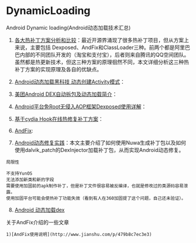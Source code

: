 # DynamicLoading
Android Dynamic loading(Android动态加载技术汇总)

1. [各大热补丁方案分析和比较](http://blog.zhaiyifan.cn/2015/11/20/HotPatchCompare/)：最近开源界涌现了很多热补丁项目，但从方案上来说，主要包括 Dexposed、AndFix和ClassLoader三种。前两个都是阿里巴巴内部的不同团队开发的（淘宝和支付宝），后者则来自腾讯的QQ空间团队。虽然都是热更新技术，但这三种方案的原理徊然不同，本文详细分析这三种热补丁方案的实现原理及各自的优缺点。

2. [Android动态加载黑科技 动态创建Activity模式](http://segmentfault.com/a/1190000004077469?utm_source=Weibo)：

3. [美团Android DEX自动拆包及动态加载简介](http://tech.meituan.com/mt-android-auto-split-dex.html?utm_source=www.race604.com)：

4. [Android平台免Root无侵入AOP框架Dexposed使用详解](http://www.jianshu.com/p/14edcb444c51)：

5. [基于cydia Hook在线热修复补丁方案](http://blog.csdn.net/xwl198937/article/details/49801975)：

6. [AndFix](https://github.com/alibaba/AndFix):

7. [Android动态修复实践](http://www.sunmoonblog.com/blog/2015/12/02/load-dex/)：本文主要介绍了如何使用Nuwa生成补丁包以及如何使用dalvik_patch的DexInjector加载补丁包，从而实现Android动态修复。

```
局限性

不支持YunOS
无法添加新类和新的字段
需要使用加固前的apk制作补丁，但是补丁文件很容易被反编译，也就是修改过的类源码容易泄露。
使用加固平台可能会使热补丁功能失效（看到有人在360加固提了这个问题，自己还未验证）。

```

8. [Android 动态加载dex](http://blog.dreamtobe.cn/2015/12/07/android_dynamic_dex/)

关于AndFix介绍的一些文章

	1)[AndFix使用说明](http://www.jianshu.com/p/479b8c7ec3e3)